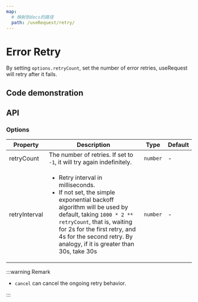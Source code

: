 ```yaml
---
map:
  # 映射到docs的路径
  path: /useRequest/retry/
---
```


# Error Retry

By setting `options.retryCount`, set the number of error retries, useRequest will retry after it fails.

## Code demonstration

<demo src="request-retry/demo.vue"
  language="vue"
  title=""
  desc="Request error retries three times, plus the first request fails, so the last is four errors"> </demo>

## API

### Options

| Property | Description | Type | Default |
| --- | --- | --- | --- |
| retryCount | The number of retries. If set to `-1`, it will try again indefinitely. | `number` | - |
| retryInterval | <ul><li>Retry interval in milliseconds.</li><li>If not set, the simple exponential backoff algorithm will be used by default, taking `1000 * 2 ** retryCount`, that is, waiting for 2s for the first retry, and 4s for the second retry. By analogy, if it is greater than 30s, take 30s</li></ul> | `number` | - |

:::warning Remark

- `cancel` can cancel the ongoing retry behavior.

:::
